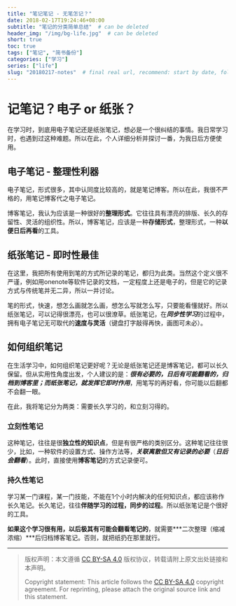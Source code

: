 ```yaml
---
title: "笔记笔记 - 无笔怎记？"
date: 2018-02-17T19:24:46+08:00
subtitle: "笔记的分类简单总结"  # can be deleted
header_img: "/img/bg-life.jpg"  # can be deleted
short: true
toc: true
tags: ["笔记", "简书备份"]
categories: ["学习"]
series: ["life"]
slug: "20180217-notes"  # final real url, recommend: start by date, follow lower case words with hyphen splitter. E.g., `20230316-text-title`
---
```


# 记笔记？电子 or 纸张？

在学习时，到底用电子笔记还是纸张笔记，想必是一个很纠结的事情。我日常学习时，也遇到过这种难题。所以在此，个人详细分析并探讨一番，为我日后方便使用。

## 电子笔记 - 整理性利器

电子笔记，形式很多，其中认同度比较高的，就是笔记博客。所以在此，我很不严格的，用笔记博客代之电子笔记。

博客笔记，我认为应该是一种很好的**整理形式**。它往往具有漂亮的排版、长久的存留性、灵活的组织性。所以，博客笔记，应该是一种**存储形式**，整理形式，一种**以便日后再看**的工具。

## 纸张笔记 - 即时性最佳

在这里，我把所有使用到笔的方式所记录的笔记，都归为此类。当然这个定义很不严谨，例如用onenote等软件记录的文档，一定程度上还是电子的，但是它的记录方式与传统笔并无二异，所以一并讨论。

笔的形式，快速，想怎么画就怎么画，想怎么写就怎么写，只要能看懂就好。所以纸张笔记，可以记得很漂亮，也可以很潦草。纸张笔记，在***同步性学习***的过程中，拥有电子笔记无可取代的**速度与灵活**（键盘打字敲得再快，画图可未必）。

## 如何组织笔记

在生活学习中，如何组织笔记更好呢？无论是纸张笔记还是博客笔记，都可以长久保留。但从实用性角度出发，个人建议的是：***很有必要的，日后有可能翻看的，归档到博客里；而纸张笔记，就发挥它即时作用***，用笔写的再好看，你可能以后翻都不会翻一眼。

在此，我将笔记分为两类：需要长久学习的，和立刻习得的。

### 立刻性笔记

这种笔记，往往是很**独立性的知识点**，但是有很严格的类别区分。这种笔记往往很少，比如，一种软件的设置方式、操作方法等，***关联离散但又有记录的必要***（***日后会翻看***）。此时，直接使用**博客笔记**的方式记录便可。

### 持久性笔记

学习某一门课程，某一门技能，不能在1个小时内解决的任何知识点，都应该称作长久笔记。长久笔记，往往**伴随学习的过程，同步的过程**。所以纸张笔记是个很好的工具。

**如果这个学习很有用，以后极其有可能会翻看笔记的**，就需要***二次整理（缩减浓缩）***后归档博客笔记。否则，就把纸扔在那里就行。

---

> 版权声明：本文遵循 [CC BY-SA 4.0](https://creativecommons.org/licenses/by-sa/4.0/deed.zh) 版权协议，转载请附上原文出处链接和本声明。
>
> Copyright statement: This article follows the [CC BY-SA 4.0](https://creativecommons.org/licenses/by-sa/4.0/deed.en) copyright agreement. For reprinting, please attach the original source link and this statement.
